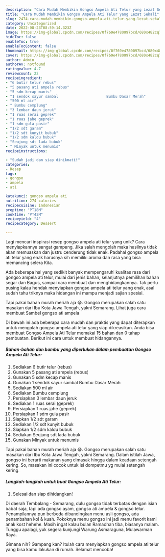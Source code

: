 ```yaml
---
description: "Cara Mudah Membikin Gongso Ampela Ati Telur yang Lezat Sekali"
title: "Cara Mudah Membikin Gongso Ampela Ati Telur yang Lezat Sekali"
slug: 2474-cara-mudah-membikin-gongso-ampela-ati-telur-yang-lezat-sekali
category: Uncategorized
date: 2022-08-23T08:59:14.323Z
image: https://img-global.cpcdn.com/recipes/0f769e4780097bcd/680x482cq70/gongso-ampela-ati-telur-foto-resep-utama.jpg
hideToc: false
enableToc: true
enableTocContent: false
thumbnail: https://img-global.cpcdn.com/recipes/0f769e4780097bcd/680x482cq70/gongso-ampela-ati-telur-foto-resep-utama.jpg
cover: https://img-global.cpcdn.com/recipes/0f769e4780097bcd/680x482cq70/gongso-ampela-ati-telur-foto-resep-utama.jpg
author: Admin
authorAv: notfound
ratingvalue: 4.7
reviewcount: 22
recipeingredient:
- "6 butir telur rebus"
- "5 pasang ati ampela rebus"
- "5 sdm kecap manis"
- "1 sendok sayur sambal                      Bumbu Dasar Merah"
- "500 ml air"
- " Bumbu cemplung"
- "3 lembar daun jeruk"
- "1 ruas serai geprek"
- "1 ruas jahe geprek"
- "1 sdm gula pasir"
- "1/2 sdt garam"
- "1/2 sdt kunyit bubuk"
- "1/2 sdm kaldu bubuk"
- "Seujung sdt lada bubuk"
- " Minyak untuk menumis"
recipeinstructions:

- "Sudah jadi dan siap dinikmati!"
categories:
- Resep
tags:
- gongso
- ampela
- ati

katakunci: gongso ampela ati 
nutrition: 274 calories
recipecuisine: Indonesian
preptime: "PT18M"
cooktime: "PT42M"
recipeyield: "4"
recipecategory: Dessert

---
```





Lagi mencari inspirasi resep gongso ampela ati telur yang unik? Cara menyiapkannya sangat gampang. Jika salah mengolah maka hasilnya tidak akan memuaskan dan justru cenderung tidak enak. Padahal gongso ampela ati telur yang enak harusnya sih memiliki aroma dan rasa yang bisa memancing selera Kita.





Ada beberapa hal yang sedikit banyak mempengaruhi kualitas rasa dari gongso ampela ati telur, mulai dari jenis bahan, selanjutnya pemilihan bahan segar dan Bagus, sampai cara membuat dan menghidangkannya. Tak perlu pusing kalau hendak menyiapkan gongso ampela ati telur yang enak,      asal sudah tahu triknya maka hidangan ini mampu menjadi sajian spesial.














Tapi pakai bahan murah meriah aja 😁. Gongso merupakan salah satu masakan dari Ibu Kota Jawa Tengah, yakni Semarang. Lihat juga cara membuat Sambel gongso ati ampela






Di bawah ini ada beberapa cara mudah dan praktis yang dapat diterapkan untuk mengolah gongso ampela ati telur yang siap dikreasikan. Anda bisa membuat Gongso Ampela Ati Telur memakai 15 bahan dan 0 tahap pembuatan. Berikut ini cara untuk membuat hidangannya.

<!--inarticleads1-->

##### Bahan-bahan dan bumbu yang diperlukan dalam pembuatan Gongso Ampela Ati Telur:

1. Sediakan 6 butir telur (rebus)
1. Gunakan 5 pasang ati ampela (rebus)
1. Gunakan 5 sdm kecap manis
1. Gunakan 1 sendok sayur sambal                      Bumbu Dasar Merah
1. Sediakan 500 ml air
1. Sediakan  Bumbu cemplung
1. Persiapkan 3 lembar daun jeruk
1. Sediakan 1 ruas serai (geprek)
1. Persiapkan 1 ruas jahe (geprek)
1. Persiapkan 1 sdm gula pasir
1. Siapkan 1/2 sdt garam
1. Sediakan 1/2 sdt kunyit bubuk
1. Siapkan 1/2 sdm kaldu bubuk
1. Sediakan Seujung sdt lada bubuk
1. Gunakan  Minyak untuk menumis


Tapi pakai bahan murah meriah aja 😁. Gongso merupakan salah satu masakan dari Ibu Kota Jawa Tengah, yakni Semarang. Dalam istilah Jawa, gongso ini berarti makanan yang dimasak hingga dalam keadaan setengah kering. So, masakan ini cocok untuk isi dompetmu yg mulai setengah kering. 

<!--inarticleads2-->

##### Langkah-langkah untuk buat Gongso Ampela Ati Telur:


1. Selesai dan siap dihidangkan!

Di daerah Tembalang - Semarang, dulu gongso tidak terbatas dengan isian babat saja, tapi ada gongso ayam, gongso ati ampela &amp; gongso telur. Penampilannya pun berbeda dibandingkan menu asli gongso, ada penambahan kol &amp; kuah. Pokoknya menu gongso ini jadi menu favorit kami anak kost hehehe. Masih ingat kalau bulan Ramadhan tiba, biasanya malam. Tunggu apalagi, yuk segera kunjungi Warung Asmaraguna, Mulawarman Raya. 

Gimana nih? Gampang kan? Itulah cara menyiapkan gongso ampela ati telur yang bisa kamu lakukan di rumah. Selamat mencoba!
